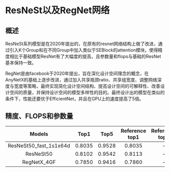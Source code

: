 # ResNeSt以及RegNet网络

## 概述

ResNeSt系列模型是在2020年提出的，在原有的resnet网络结构上做了改进，通过引入K个Group和在不同Group中加入类似于SEBlock的attention模块，使得精度相比于基础模型ResNet有了大幅度的提高，且参数量和flops与基础的ResNet基本保持一致。

RegNet是由facebook于2020年提出，旨在深化设计空间理念的概念，在AnyNetX的基础上逐步改进，通过加入共享瓶颈ratio、共享组宽度、调整网络深度与宽度等策略，最终实现简化设计空间结构、提高设计空间的可解释性、改善设计空间的质量，并保持设计空间的模型多样性的目的。最终设计出的模型在类似的条件下，性能还要优于EfficientNet，并且在GPU上的速度提高了5倍。


## 精度、FLOPS和参数量

| Models           | Top1 | Top5 | Reference<br>top1 | Reference<br>top5 | FLOPS<br>(G) | Parameters<br>(M) |
|:--:|:--:|:--:|:--:|:--:|:--:|:--:|
| ResNeSt50_fast_1s1x64d        | 0.8035 | 0.9528|  0.8035 |            -| 8.68     | 26.3   |
| ResNeSt50        | 0.8102 | 0.9542|  0.8113 |            -| 10.78     | 27.5   |
| RegNetX_4GF        | 0.7850 | 0.9416|  0.7860 |            -| 8.0     | 22.1   |
